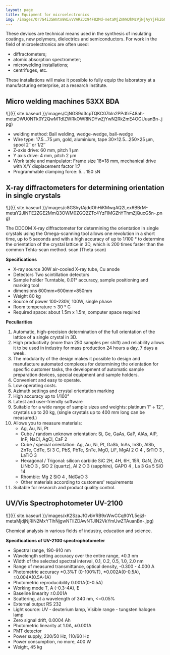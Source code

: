 ```yaml
---
layout: page
title: Equipment for microelectronics
img: /images/Or7G4i3SWmtm9WivVVARZJz94F82Md-metaMjZmNWJhMzVjNjAyYjFkZGQ2ODYzOGU5NDkyNjg1OWMuanBn-.jpg
---
```


These devices are technical means used in the synthesis of insulating coatings, new polymers, dielectrics and semiconductors. For work in the field of microelectronics are often used:

- diffractometers;
- atomic absorption spectrometer;
- microwelding installations;
- centrifuges, etc.

These installations will make it possible to fully equip the laboratory at a manufacturing enterprise, at a research institute.

<div class="block" markdown="1">

## Micro welding machines 53XX BDA

![]({{ site.baseurl }}/images/CjNGS9d3cpTQKC07bIn2PPdfrF48ah-metaOWU0NTk0Y2QwMTdlZWRkOWRlNDYwZjYwN2RkZmE4OGUuanBn-.jpg)

- welding method: Ball welding, wedge-wedge, ball-wedge
- Wire type: 17.5…75 µm, gold, aluminium, tape 30×12.5…250×25 µm, spool 2″ or 1/2″
- Z-axis drive: 60 mm, pitch 1 µm
- Y axis drive: 4 mm, pitch 2 µm
- Work table and manipulator: Frame size 18×18 mm, mechanical drive with X/Y displacement factor 1:7
- Programmable clamping force: 5… 150 sN

</div>
<div style="clear:both;"></div>
<div class="block" markdown="1">

## X-ray diffractometers for determining orientation in single crystals

![]({{ site.baseurl }}/images/c8GShytAjddOhHiKMwgAQ2Lex6BBrM-metaY2JlNTE2ZGE2MmQ3OWM0ZGQ2ZTc4YzFlMGZhYThmZjQucG5n-.png)

The DDCOM X-ray diffractometer for determining the orientation in single crystals using the Omega-scanning tool allows one revolution in a short time, up to 5 seconds and with a high accuracy of up to 1/100 ° to determine the orientation of the crystal lattice in 3D, which is 200 times faster than the common Tehta-scan method. scan (Theta scan)

**Specifications**

- X-ray source 	30W air-cooled X-ray tube, Cu anode
- Detectors 	Two scintillation detectors
- Sample holder 	Turntable, 0.01° accuracy, sample positioning and marking tool
- dimensions 	600mm×600mm×850mm
- Weight 	80 kg
- Source of power 	100-230V, 100W, single phase
- Room temperature 	≤ 30 ° C
- Required space: 	about 1.5m x 1.5m, computer space required

**Peculiarities**

1. Automatic, high-precision determination of the full orientation of the lattice of a single crystal in 3D.
1. High productivity (more than 250 samples per shift) and reliability allows it to be used in industry for mass production 24 hours a day, 7 days a week.
1. The modularity of the design makes it possible to design and manufacture automated complexes for determining the orientation for specific customer tasks, the development of automatic sample preparation devices, special equipment and sample holders.
1. Convenient and easy to operate.
1. Low operating costs.
1. Azimuth settings and crystal orientation marking
1. High accuracy up to 1/100°
1. Latest and user-friendly software
1. Suitable for a wide range of sample sizes and weights: platinum 1" ÷ 12", crystals up to 20 kg, (single crystals up to 400 mm long can be measured.)
1. Allows you to measure materials:
    - Ag, Au, Ni, Pt
    - Cube / random unknown orientation: Si, Ge, GaAs, GaP, AlAs, AlP, InP, NaCl, AgCl, CaF 2
    - Cube / special orientation: Ag, Au, Ni, Pt, GaSb, InAs, InSb, AlSb, ZnTe, CdTe, Si 3 C, PbS, PbTe, SnTe, MgO, LiF, MgAl 2 O 4 , SrTiO 3 , LaTiO 3
    - Hexagonal / Trigonal: silicon carbide SiC 2H, 4H, 6H, 15R, GaN, ZnO, LiNbO 3 , SiO 2 (quartz), Al 2 O 3 (sapphire), GAPO 4 , La 3 Ga 5 SiO 14
    - Rhombic: Mg 2 SiO 4 , NdGaO 3
    - Other materials according to customers' requirements
1. Suitable for research and product quality control.

</div>
<div style="clear:both;"></div>
<div class="block" markdown="1">

## UV/Vis Spectrophotometer UV-2100

![]({{ site.baseurl }}/images/xK2SzaJfGvbVRB9xWwCCq90YL5ejzl-metaMjdjNjRlN2MxYTlhNjgwNTllZDAwNTJlN2VkYmUwZTAuanBn-.jpg)

Chemical analysis in various fields of industry, education and science.

**Specifications of UV-2100 spectrophotometer**


- Spectral range, 190-910 nm
- Wavelength setting accuracy over the entire range, ±0.3 nm
- Width of the selected spectral interval, 0.1, 0.2, 0.5, 1.0, 2.0 nm
- Range of measured transmittance, optical density, -0.300 - 4.000 A
- Photometric accuracy ±0.3%T (0-100%T), ±0.002A(0-0.5A), ±0.004A(0.5A-1A)
- Photometric reproducibility 0.001A(0-0.5A)
- Working mode T, A (-0.3-4A), E
- Baseline linearity ±0.001A
- Scattering, at a wavelength of 340 nm, <=0.05%
- External output RS 232
- Light source: UV - deuterium lamp, Visible range - tungsten halogen lamp
- Zero signal drift, 0.0004 Ah
- Photometric linearity at 1.0A, ±0.001A
- PMT detector
- Power supply, 220/50 Hz, 110/60 Hz
- Power consumption, no more, 400 W
- Weight, 45 kg

</div>
<div style="clear:both;"></div>